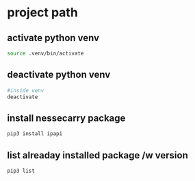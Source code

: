 # project path

## activate python venv

```bash
source .venv/bin/activate
```

## deactivate python venv

```bash
#inside venv
deactivate
```

## install nessecarry package

```bash
pip3 install ipapi
```

## list alreaday installed package /w version

```bash
pip3 list
```